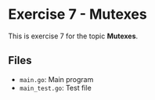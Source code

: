 # Exercise 7 - Mutexes

This is exercise 7 for the topic **Mutexes**.

## Files
- `main.go`: Main program
- `main_test.go`: Test file
